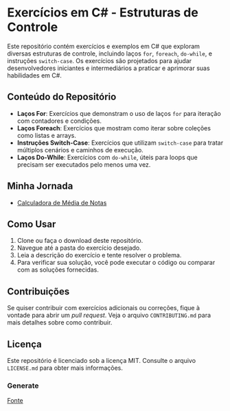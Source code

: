 # Exercícios em C# - Estruturas de Controle

Este repositório contém exercícios e exemplos em C# que exploram diversas estruturas de controle, incluindo laços `for`, `foreach`, `do-while`, e instruções `switch-case`. Os exercícios são projetados para ajudar desenvolvedores iniciantes e intermediários a praticar e aprimorar suas habilidades em C#.

## Conteúdo do Repositório

- **Laços For**: Exercícios que demonstram o uso de laços `for` para iteração com contadores e condições.
- **Laços Foreach**: Exercícios que mostram como iterar sobre coleções como listas e arrays.
- **Instruções Switch-Case**: Exercícios que utilizam `switch-case` para tratar múltiplos cenários e caminhos de execução.
- **Laços Do-While**: Exercícios com `do-while`, úteis para loops que precisam ser executados pelo menos uma vez.

## Minha Jornada
- [Calculadora de Média de Notas](https://github.com/Robotgames-false/Exercicios-Csharp-Estruturas-de-Controle-380/blob/main/mediaNote.md)

## Como Usar

1. Clone ou faça o download deste repositório.
2. Navegue até a pasta do exercício desejado.
3. Leia a descrição do exercício e tente resolver o problema.
4. Para verificar sua solução, você pode executar o código ou comparar com as soluções fornecidas.

## Contribuições

Se quiser contribuir com exercícios adicionais ou correções, fique à vontade para abrir um _pull request_. Veja o arquivo `CONTRIBUTING.md` para mais detalhes sobre como contribuir.

## Licença

Este repositório é licenciado sob a licença MIT. Consulte o arquivo `LICENSE.md` para obter mais informações.

### Generate

[Fonte](https://chatgpt.com/c/bcaac6be-3d7e-4b07-9ce1-5875d9802428)
